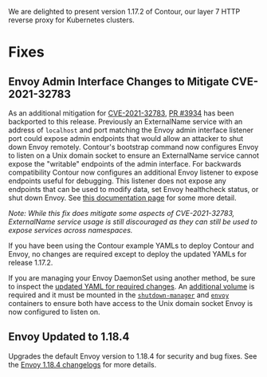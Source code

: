 We are delighted to present version 1.17.2 of Contour, our layer 7 HTTP reverse proxy for Kubernetes clusters.

# Fixes

## Envoy Admin Interface Changes to Mitigate CVE-2021-32783

As an additional mitigation for [CVE-2021-32783](https://github.com/projectcontour/contour/security/advisories/GHSA-5ph6-qq5x-7jwc), [PR #3934](https://github.com/projectcontour/contour/pull/3934) has been backported to this release. Previously an ExternalName service with an address of `localhost` and port matching the Envoy admin interface listener port could expose admin endpoints that would allow an attacker to shut down Envoy remotely. Contour's bootstrap command now configures Envoy to listen on a Unix domain socket to ensure an ExternalName service cannot expose the "writable" endpoints of the admin interface. For backwards compatibility Contour now configures an additional Envoy listener to expose endpoints useful for debugging. This listener does not expose any endpoints that can be used to modify data, set Envoy healthcheck status, or shut down Envoy. See [this documentation page](https://projectcontour.io/docs/v1.17.2/troubleshooting/envoy-admin-interface/) for some more detail.

*Note: While this fix does mitigate some aspects of CVE-2021-32783, ExternalName service usage is still discouraged as they can still be used to expose services across namespaces.*

If you have been using the Contour example YAMLs to deploy Contour and Envoy, no changes are required except to deploy the updated YAMLs for release 1.17.2.

If you are managing your Envoy DaemonSet using another method, be sure to inspect the [updated YAML for required changes](https://github.com/projectcontour/contour/blob/v1.17.2/examples/contour/03-envoy.yaml). An [additional volume](https://github.com/projectcontour/contour/blob/v1.17.2/examples/contour/03-envoy.yaml#L134-L135) is required and it must be mounted in the [`shutdown-manager`](https://github.com/projectcontour/contour/blob/v1.17.2/examples/contour/03-envoy.yaml#L48-L50) and [`envoy`](https://github.com/projectcontour/contour/blob/v1.17.2/examples/contour/03-envoy.yaml#L95-L96) containers to ensure both have access to the Unix domain socket Envoy is now configured to listen on.

## Envoy Updated to 1.18.4

Upgrades the default Envoy version to 1.18.4 for security and bug fixes. See the [Envoy 1.18.4 changelogs](https://www.envoyproxy.io/docs/envoy/v1.18.4/version_history/current) for more details.
